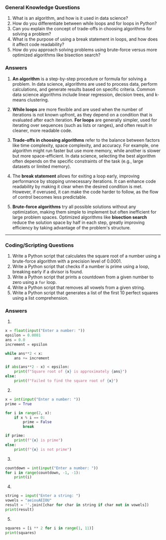 ### General Knowledge Questions

1. What is an algorithm, and how is it used in data science?
2. How do you differentiate between while loops and for loops in Python?
3. Can you explain the concept of trade-offs in choosing algorithms for solving a problem?
4. What is the purpose of using a break statement in loops, and how does it affect code readability?
5. How do you approach solving problems using brute-force versus more optimized algorithms like bisection search?

### Answers

1. **An algorithm** is a step-by-step procedure or formula for solving a problem. In data science, algorithms are used to process data, perform calculations, and generate results based on specific criteria. Common data science algorithms include linear regression, decision trees, and k-means clustering.
   
2. **While loops** are more flexible and are used when the number of iterations is not known upfront, as they depend on a condition that is evaluated after each iteration. **For loops** are generally simpler, used for iterating over sequences (such as lists or ranges), and often result in cleaner, more readable code.

3. **Trade-offs in choosing algorithms** refer to the balance between factors like time complexity, space complexity, and accuracy. For example, one algorithm might run faster but use more memory, while another is slower but more space-efficient. In data science, selecting the best algorithm often depends on the specific constraints of the task (e.g., large datasets or limited memory).

4. The **break statement** allows for exiting a loop early, improving performance by stopping unnecessary iterations. It can enhance code readability by making it clear when the desired condition is met. However, if overused, it can make the code harder to follow, as the flow of control becomes less predictable.

5. **Brute-force algorithms** try all possible solutions without any optimization, making them simple to implement but often inefficient for large problem spaces. Optimized algorithms like **bisection search** reduce the solution space by half in each step, greatly improving efficiency by taking advantage of the problem's structure.

---

### Coding/Scripting Questions


1. Write a Python script that calculates the square root of a number using a brute-force algorithm with a precision level of 0.0001.
2. Write a Python script that checks if a number is prime using a loop, breaking early if a divisor is found.
3. Write a Python script that prints a countdown from a given number to zero using a `for` loop.
4. Write a Python script that removes all vowels from a given string.
5. Write a Python script that generates a list of the first 10 perfect squares using a list comprehension.

### Answers

1. 
```python
x = float(input("Enter a number: "))
epsilon = 0.0001
ans = 0.0
increment = epsilon

while ans**2 < x:
    ans += increment

if abs(ans**2 - x) < epsilon:
    print(f"Square root of {x} is approximately {ans}")
else:
    print(f"Failed to find the square root of {x}")
```

2. 
```python
x = int(input("Enter a number: "))
prime = True

for i in range(2, x):
    if x % i == 0:
        prime = False
        break

if prime:
    print(f"{x} is prime")
else:
    print(f"{x} is not prime")
```

3. 
```python
countdown = int(input("Enter a number: "))
for i in range(countdown, -1, -1):
    print(i)
```

4. 
```python
string = input("Enter a string: ")
vowels = "aeiouAEIOU"
result = ''.join([char for char in string if char not in vowels])
print(result)
```

5.
```python
squares = [i ** 2 for i in range(1, 11)]
print(squares)
```